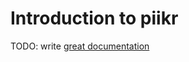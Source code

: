 # Introduction to piikr

TODO: write [great documentation](http://jacobian.org/writing/what-to-write/)
